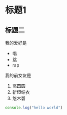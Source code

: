 # 标题1
## 标题二

我的爱好是

* 唱
* 跳
* rap

我的前女友是

1. 高圆圆
2. 新垣结衣
3. 悠木碧

```javascript
console.log("hello world")
```